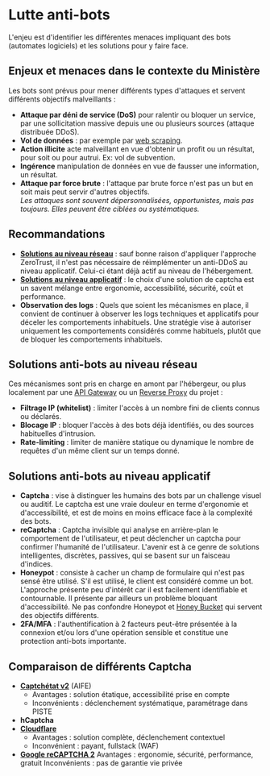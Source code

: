 # Lutte anti-bots
L'enjeu est d'identifier les différentes menaces impliquant des bots (automates logiciels) et les solutions pour y faire face.

## Enjeux et menaces dans le contexte du Ministère
Les bots sont prévus pour mener différents types d'attaques et servent différents objectifs malveillants :
- **Attaque par déni de service (DoS)** pour ralentir ou bloquer un service, par une sollicitation massive depuis une ou plusieurs sources (attaque distribuée DDoS).
- **Vol de données** : par exemple par [web scraping](https://fr.wikipedia.org/wiki/Web_scraping).
- **Action illicite** acte malveillant en vue d'obtenir un profit ou un résultat, pour soit ou pour autrui. Ex: vol de subvention.
- **Ingérence** manipulation de données en vue de fausser une information, un résultat.
- **Attaque par force brute** : l'attaque par brute force n'est pas un but en soit mais peut servir d'autres objectifs.\
_Les attaques sont souvent dépersonnalisées, opportunistes, mais pas toujours. Elles peuvent être ciblées ou systématiques._ 

## Recommandations
- [**Solutions au niveau réseau**](#solutions-anti-bots-au-niveau-réseau) : sauf bonne raison d'appliquer l'approche ZeroTrust, il n'est pas nécessaire de réimplémenter un anti-DDoS au niveau applicatif. Celui-ci étant déjà actif au niveau de l'hébergement.
- [**Solutions au niveau applicatif**](#solutions-anti-bots-au-niveau-applicatif) : le choix d'une solution de captcha est un savent mélange entre ergonomie, accessibilité, sécurité, coût et performance.
- **Observation des logs** : Quels que soient les mécanismes en place, il convient de continuer à observer les logs techniques et applicatifs pour déceler les comportements inhabituels. Une stratégie vise à autoriser uniquement les comportements considérés comme habituels, plutôt que de bloquer les comportements inhabituels.

## Solutions anti-bots au niveau réseau
Ces mécanismes sont pris en charge en amont par l'hébergeur, ou plus localement par une [API Gateway](../Architecture/api-gateway.md) ou un [Reverse Proxy](https://fr.wikipedia.org/wiki/Proxy_inverse) du projet :
- **Filtrage IP (whitelist)** : limiter l'accès à un nombre fini de clients connus ou déclarés.
- **Blocage IP** : bloquer l'accès à des bots déjà identifiés, ou des sources habituelles d'intrusion.
- **Rate-limiting** : limiter de manière statique ou dynamique le nombre de requêtes d'un même client sur un temps donné.

## Solutions anti-bots au niveau applicatif
- **Captcha** : vise à distinguer les humains des bots par un challenge visuel ou auditif. Le captcha est une vraie douleur en terme d'ergonomie et d'accessibilité, et est de moins en moins efficace face à la complexité des bots.
- **reCaptcha** : Captcha invisible qui analyse en arrière-plan le comportement de l'utilisateur, et peut déclencher un captcha pour confirmer l'humanité de l'utilisateur. L'avenir est à ce genre de solutions intelligentes, discrètes, passives, qui se basent sur un faisceau d'indices.
- **Honeypot** : consiste à cacher un champ de formulaire qui n'est pas sensé être utilisé. S'il est utilisé, le client est considéré comme un bot. L'approche présente peu d'intérêt car il est facilement identifiable et contournable. Il présente par ailleurs un problème bloquant d'accessibilité. Ne pas confondre Honeypot et [Honey Bucket](https://dec.alaska.gov/eh/solid-waste/how-do-i-dispose-of/honeybucket-waste/) qui servent des objectifs différents.
- **2FA/MFA** : l'authentification à 2 facteurs peut-être présentée à la connexion et/ou lors d'une opération sensible et constitue une protection anti-bots importante.

## Comparaison de différents Captcha
- [**Captchétat v2**](https://static.piste.gouv.fr/captchEtat/docs/CAPTCHA_v2_GUIDE_IMPLEMENTATION.pdf) (AIFE)
    - Avantages : solution étatique, accessibilité prise en compte
    - Inconvénients : déclenchement systématique, paramétrage dans PISTE
- **hCaptcha**
- [**Cloudflare**](https://www.cloudflare.com/fr-fr/plans/)
    - Avantages : solution complète, déclenchement contextuel
    - Inconvénient : payant, fullstack (WAF)
- [**Google reCAPTCHA 2**](https://cloud.google.com/security/products/recaptcha)
    Avantages : ergonomie, sécurité, performance, gratuit
    Inconvénients : pas de garantie vie privée